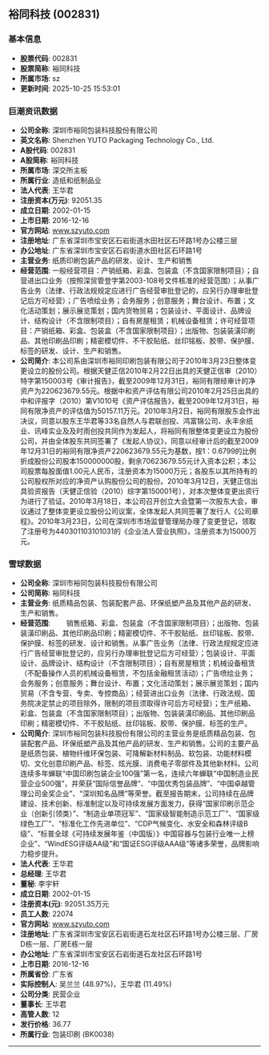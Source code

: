## 裕同科技 (002831)

### 基本信息

- **股票代码**: 002831
- **股票简称**: 裕同科技
- **所属市场**: sz
- **更新时间**: 2025-10-25 15:53:01

### 巨潮资讯数据

- **公司全称**: 深圳市裕同包装科技股份有限公司
- **英文名称**: Shenzhen YUTO Packaging Technology Co., Ltd.
- **A股代码**: 002831
- **A股简称**: 裕同科技
- **所属市场**: 深交所主板
- **所属行业**: 造纸和纸制品业
- **法人代表**: 王华君
- **注册资本(万元)**: 92051.35
- **成立日期**: 2002-01-15
- **上市日期**: 2016-12-16
- **官方网站**: www.szyuto.com
- **注册地址**: 广东省深圳市宝安区石岩街道水田社区石环路1号办公楼三层
- **办公地址**: 广东省深圳市宝安区石岩街道水田社区石环路1号
- **主营业务**: 纸质印刷包装产品的研发、设计、生产和销售
- **经营范围**: 一般经营项目：产销纸箱、彩盒、包装盒（不含国家限制项目）；自营进出口业务（按照深贸管登字第2003-108号文件核准的经营范围）；从事广告业务（法律、行政法规规定应进行广告经营审批登记的，应另行办理审批登记后方可经营）；广告喷绘业务；会务服务；创意服务；舞台设计、布置；文化活动策划；展示展览策划；国内货物贸易；包装设计、平面设计、品牌设计、结构设计（不含限制项目）；自有房屋租赁；机械设备租赁；许可经营项目：产销纸箱、彩盒、包装盒（不含国家限制项目）；出版物、包装装潢印刷品、其他印刷品印刷；精密模切件、不干胶贴纸、丝印铭板、胶带、保护膜、标签的研发、设计、生产和销售。
- **公司简介**: 本公司系由深圳市裕同印刷包装有限公司于2010年3月23日整体变更设立的股份公司。根据天健正信2010年2月22日出具的天健正信审（2010）特字第150003号《审计报告》，截至2009年12月31日，裕同有限经审计的净资产为220623679.55元。根据中和资产评估有限公司2010年2月25日出具的中和评报字（2010）第V1010号《资产评估报告》，截至2009年12月31日，裕同有限净资产的评估值为50157.11万元。2010年3月2日，裕同有限股东会作出决议，同意以股东王华君等33名自然人与君联创投、鸿富锦公司、永丰余纸业、讯峰实业及及时雨创投共同作为发起人，将裕同有限整体变更设立为股份公司，并由全体股东共同签署了《发起人协议》，同意以经审计后的截至2009年12月31日的裕同有限净资产220623679.55元为基数，按1：0.6799的比例折成股份公司股本150000000股，剩余70623679.55元计入资本公积；本公司股票每股面值1.00元人民币，注册资本为15000万元；各股东以其所持有的公司股权所对应的净资产认购股份公司的股份。2010年3月12日，天健正信出具验资报告（天健正信验（2010）综字第150001号），对本次整体变更出资行为进行了验证。2010年3月18日，本公司召开创立大会暨第一次股东大会，审议通过了整体变更设立股份公司议案，全体发起人共同签署了发行人《公司章程》。2010年3月23日，公司在深圳市市场监督管理局办理了变更登记，领取了注册号为440301103101031的《企业法人营业执照》，注册资本为15000万元。

### 雪球数据

- **公司全称**: 深圳市裕同包装科技股份有限公司
- **公司简称**: 裕同科技
- **主营业务**: 纸质精品包装、包装配套产品、环保纸塑产品及其他产品的研发、生产和销售。
- **经营范围**: 　　销售纸箱、彩盒、包装盒（不含国家限制项目）；出版物、包装装潢印刷品、其他印刷品印刷；精密模切件、不干胶贴纸、丝印铭板、胶带、保护膜、标签的研发、设计和销售。从事广告业务（法律、行政法规规定应进行广告经营审批登记的，应另行办理审批登记后方可经营）；包装设计、平面设计、品牌设计、结构设计（不含限制项目）；自有房屋租赁；机械设备租赁（不配备操作人员的机械设备租赁，不包括金融租赁活动）；广告喷绘业务；会务服务；创意服务；舞台设计、布置；文化活动策划；展示展览策划；国内贸易（不含专营、专卖、专控商品）；经营进出口业务（法律、行政法规、国务院决定禁止的项目除外，限制的项目须取得许可后方可经营）；生产纸箱、彩盒、包装盒（不含国家限制项目）；出版物、包装装潢印刷品、其他印刷品印刷；精密模切件、不干胶贴纸、丝印铭板、胶带、保护膜、标签的生产。
- **公司简介**: 深圳市裕同包装科技股份有限公司的主营业务是纸质精品包装、包装配套产品、环保纸塑产品及其他产品的研发、生产和销售。公司的主要产品是纸质包装、植物纤维环保包装、可降解新材料制品、软包装、功能材料模切、文化创意印刷产品、标签、炫光膜、消费电子零部件及其他新材料。公司连续多年蝉联“中国印刷包装企业100强”第一名，连续六年蝉联“中国制造业民营企业500强”，并荣获“国际信誉品牌”、“中国优秀包装品牌”、“中国卓越管理公司金奖企业”、“深圳知名品牌”等荣誉。截至报告期末，公司持续在品牌建设、技术创新、标准制定以及可持续发展方面发力，获得“国家印刷示范企业（创新引领类）”、“制造业单项冠军”、“国家级智能制造示范工厂”、“国家级绿色工厂”、“标准化工作先进单位”、“CDP气候变化、水安全和森林评级B级”、“标普全球《可持续发展年鉴（中国版）》中国容器与包装行业唯一上榜企业”、“WindESG评级AA级”和“国证ESG评级AAA级”等诸多荣誉，品牌影响力稳步提升。
- **法人代表**: 王华君
- **总经理**: 王华君
- **董秘**: 李宇轩
- **成立日期**: 2002-01-15
- **注册资本(元)**: 92051.35万元
- **员工人数**: 22074
- **官方网站**: www.szyuto.com
- **注册地址**: 广东省深圳市宝安区石岩街道石龙社区石环路1号办公楼三层、厂房D栋一层、厂房E栋一层
- **办公地址**: 广东省深圳市宝安区石岩街道石龙社区石环路1号
- **上市日期**: 2016-12-16
- **所属省份**: 广东省
- **实际控制人**: 吴兰兰 (48.97%)，王华君 (11.49%)
- **公司分类**: 民营企业
- **董事长**: 王华君
- **高管人数**: 12
- **发行价格**: 36.77
- **所属行业**: 包装印刷 (BK0038)

---